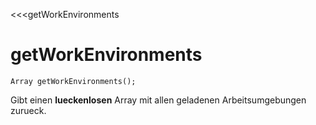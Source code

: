 ﻿<<<getWorkEnvironments

# getWorkEnvironments

```fnpreview
Array getWorkEnvironments();
```
Gibt einen **lueckenlosen** Array mit allen geladenen Arbeitsumgebungen zurueck.